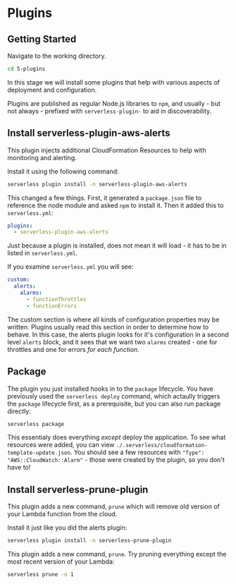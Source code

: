 # Plugins

## Getting Started

Navigate to the working directory.

```sh
cd 5-plugins
```

In this stage we will install some plugins that help with various aspects of deployment and configuration.

Plugins are published as regular Node.js libraries to `npm`, and usually - but not always - prefixed with `serverless-plugin-` to aid in discoverability.

## Install serverless-plugin-aws-alerts

This plugin injects additional CloudFormation Resources to help with monitoring and alerting.

Install it using the following command:

```sh
serverless plugin install -n serverless-plugin-aws-alerts
```

This changed a few things. First, it generated a `package.json` file to reference the node module and asked `npm` to install it. Then it added this to `serverless.yml`:

```yml
plugins:
  - serverless-plugin-aws-alerts
 ```

Just because a plugin is installed, does not mean it will load - it has to be in listed in `serverless.yml`.

If you examine `serverless.yml` you will see:

```yml
custom:
  alerts:
    alarms:
      - functionThrottles
      - functionErrors
```

The custom section is where all kinds of configuration properties may be written. Plugins usually read this section in order to determine how to behave. In this case, the alerts plugin looks for it's configuration in a second level `alerts` block, and it sees that we want two `alarms` created - one for throttles and one for errors _for each function_.

## Package

The plugin you just installed hooks in to the `package` lifecycle. You have previously used the `serverless deploy` command, which actaully triggers the `package` lifecycle first, as a prerequisite, but you can also run package directly:

```sh
serverless package
```

This essentialy does everything _except_ deploy the application. To see what resources were added, you can view `./.serverless/cloudformation-template-update.json`. You should see a few resources with `"Type": "AWS::CloudWatch::Alarm"` - those were created by the plugin, so you don't have to!

## Install serverless-prune-plugin

This plugin adds a new command, `prune` which will remove old version of your Lambda function from the cloud.

Install it just like you did the alerts plugin:

```sh
serverless plugin install -n serverless-prune-plugin
```

This plugin adds a new command, `prune`. Try pruning everything except the most recent version of your Lambda:

```sh
serverless prune -n 1
```
